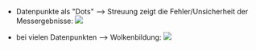 - Datenpunkte als "Dots"
--> Streuung zeigt die Fehler/Unsicherheit der Messergebnisse:
![](Pasted%20image%2020240418095836.png)

- bei vielen Datenpunkten --> Wolkenbildung:
![](Pasted%20image%2020240418095919.png)
